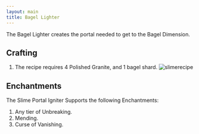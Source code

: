 ```yaml
---
layout: main
title: Bagel Lighter
---
```


The Bagel Lighter creates the portal needed to get to the Bagel Dimension.

## Crafting

1) The recipe requires 4 Polished Granite, and 1 bagel shard.
![slimerecipe](https://t.gyazo.com/teams/chew/ade12ae06362476ad90391dc69e7b0b8.png)

## Enchantments

The Slime Portal Igniter Supports the following Enchantments:

1) Any tier of Unbreaking.
2) Mending.
3) Curse of Vanishing.
